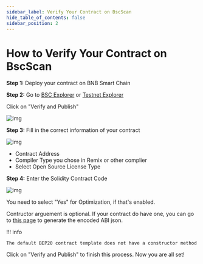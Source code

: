 ```yaml
---
sidebar_label: Verify Your Contract on BscScan
hide_table_of_contents: false
sidebar_position: 2
---
```


# How to Verify Your Contract on BscScan

**Step 1:** Deploy your contract on BNB Smart Chain

**Step 2:** Go to [BSC Explorer](https://bscscan.com/) or [Testnet Explorer](https://testnet.bscscan.com/)

Click on "Verify and Publish"

![img](https://lh3.googleusercontent.com/SHt9Cf6Nw2lvVK2rVkiOkpwlM876wW4ZwzEg34DWOgjkeXrRgBuMxnTOjLcEYimPBmKAfC860nu6iM3pfrUKif7lZdp3e_fUwNWtzSuVlOwlVrwJP9K-npvvKGclWFIZsUcrzvsu)

**Step 3:** Fill in the correct information of your contract


![img](https://lh4.googleusercontent.com/XnMmBoBQQMcPNogOjRG4ebUkWf5R0rztarXd7DmgKgw2wi82s4OX_pG6kxVMNHblM1zxI04aL78LZiYCeDWOqKBjeQVuy2RYVlBOTSF8LqcPSZWrVhbcWus4lhVPzQyXgwluN535)


* Contract Address
* Compiler Type you chose in Remix or other complier
* Select Open Source License Type

**Step 4:**  Enter the Solidity Contract Code


![img](https://lh4.googleusercontent.com/vzkUcj-_WH3_XN8FH81lQ7Ha_2_xPZAP-VT0pM_KzWUA9tRKhG9Ha-gaeZeSCClHUWE4CTv9wslSFtbAaJVVwfDWIjgXyF50ZxCbVEjsZ9yLYavB-5BuyGmd1t1LR875rIQj7sCu)

You need to select "Yes" for Optimization, if that's enabled.

Contructor arguement is optional. If your contract do have one, you can go to [this page](https://abi.hashex.org/#) to generate the encoded ABI json.

!!! info

	The default BEP20 contract template does not have a constructor method


Click on "Verify and Publish" to finish this process. Now you are all set!